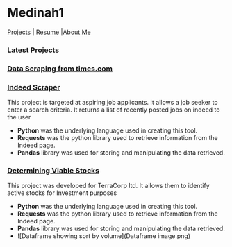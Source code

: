 # Medinah1

[Projects](https://google.com) | [Resume](https://google.com) |[About Me](https://google.com)

### Latest Projects

### [Data Scraping from  times.com](https://colab.research.google.com/gist/Gongola/a123b219e4521764a31e13fcbd50fbd1/data-scraping.ipynb)

### [Indeed Scraper](https://colab.research.google.com/gist/Gongola/667c5f0740a6bc989aff052e7b014b31/indeed-scraper.ipynb)
This project is targeted at aspiring job applicants. It allows a job seeker to enter a search criteria. It returns a list of recently posted jobs on indeed to the user
- **Python** was the underlying language used in creating this tool.
- **Requests** was the python library used to retrieve information from the Indeed page.
- **Pandas** library was used for storing and manipulating the data retrieved.



### [Determining Viable Stocks](https://colab.research.google.com/drive/1qyWQ6ok4GtmuuEdAr1L0NY9Gmn2AwOyl#scrollTo=Yc0s9snYJsir)
This project was developed for TerraCorp ltd. It allows them to identify active stocks for Investment purposes
- **Python** was the underlying language used in creating this tool.
- **Requests** was the python library used to retrieve information from the Indeed page.
- **Pandas** library was used for storing and manipulating the data retrieved.
- ![Dataframe showing sort by volume](Dataframe image.png)


